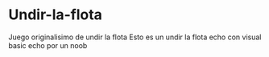 # Undir-la-flota
Juego originalisimo de undir la flota
Esto es un undir la flota echo con visual basic echo por un noob
